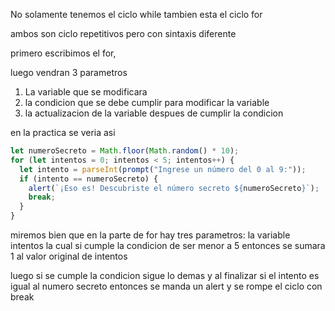 No solamente tenemos el ciclo while tambien esta el ciclo for

ambos son ciclo repetitivos pero con sintaxis diferente

primero escribimos el for, 

luego vendran 3 parametros

1. La variable que se modificara
2. la condicion que se debe cumplir para modificar la variable
3. la actualizacion de la variable despues de cumplir la condicion

en la practica se veria asi  
```javascript
let numeroSecreto = Math.floor(Math.random() * 10);
for (let intentos = 0; intentos < 5; intentos++) {
  let intento = parseInt(prompt("Ingrese un número del 0 al 9:"));
  if (intento == numeroSecreto) {
    alert(`¡Eso es! Descubriste el número secreto ${numeroSecreto}`);
    break;
  }
}
``` 
miremos bien que en la parte de for hay tres parametros: la variable intentos la cual si cumple la condicion de ser menor a 5 entonces se sumara 1 al valor original de intentos

luego si se cumple la condicion sigue lo demas y al finalizar si el intento es igual al numero secreto entonces se manda un alert y se rompe el ciclo con break